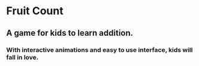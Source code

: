 # Fruit Count
## A game for kids to learn addition.
### With interactive animations and easy to use interface, kids will fall in love.
